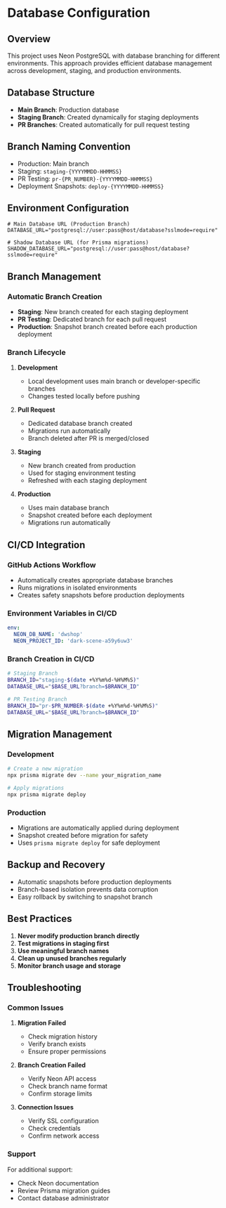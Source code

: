 # Database Configuration

## Overview
This project uses Neon PostgreSQL with database branching for different environments. This approach provides efficient database management across development, staging, and production environments.

## Database Structure
- **Main Branch**: Production database
- **Staging Branch**: Created dynamically for staging deployments
- **PR Branches**: Created automatically for pull request testing

## Branch Naming Convention
- Production: Main branch
- Staging: `staging-{YYYYMMDD-HHMMSS}`
- PR Testing: `pr-{PR_NUMBER}-{YYYYMMDD-HHMMSS}`
- Deployment Snapshots: `deploy-{YYYYMMDD-HHMMSS}`

## Environment Configuration
```env
# Main Database URL (Production Branch)
DATABASE_URL="postgresql://user:pass@host/database?sslmode=require"

# Shadow Database URL (for Prisma migrations)
SHADOW_DATABASE_URL="postgresql://user:pass@host/database?sslmode=require"
```

## Branch Management
### Automatic Branch Creation
- **Staging**: New branch created for each staging deployment
- **PR Testing**: Dedicated branch for each pull request
- **Production**: Snapshot branch created before each production deployment

### Branch Lifecycle
1. **Development**
   - Local development uses main branch or developer-specific branches
   - Changes tested locally before pushing

2. **Pull Request**
   - Dedicated database branch created
   - Migrations run automatically
   - Branch deleted after PR is merged/closed

3. **Staging**
   - New branch created from production
   - Used for staging environment testing
   - Refreshed with each staging deployment

4. **Production**
   - Uses main database branch
   - Snapshot created before each deployment
   - Migrations run automatically

## CI/CD Integration
### GitHub Actions Workflow
- Automatically creates appropriate database branches
- Runs migrations in isolated environments
- Creates safety snapshots before production deployments

### Environment Variables in CI/CD
```yaml
env:
  NEON_DB_NAME: 'dwshop'
  NEON_PROJECT_ID: 'dark-scene-a59y6uw3'
```

### Branch Creation in CI/CD
```bash
# Staging Branch
BRANCH_ID="staging-$(date +%Y%m%d-%H%M%S)"
DATABASE_URL="$BASE_URL?branch=$BRANCH_ID"

# PR Testing Branch
BRANCH_ID="pr-$PR_NUMBER-$(date +%Y%m%d-%H%M%S)"
DATABASE_URL="$BASE_URL?branch=$BRANCH_ID"
```

## Migration Management
### Development
```bash
# Create a new migration
npx prisma migrate dev --name your_migration_name

# Apply migrations
npx prisma migrate deploy
```

### Production
- Migrations are automatically applied during deployment
- Snapshot created before migration for safety
- Uses `prisma migrate deploy` for safe deployment

## Backup and Recovery
- Automatic snapshots before production deployments
- Branch-based isolation prevents data corruption
- Easy rollback by switching to snapshot branch

## Best Practices
1. **Never modify production branch directly**
2. **Test migrations in staging first**
3. **Use meaningful branch names**
4. **Clean up unused branches regularly**
5. **Monitor branch usage and storage**

## Troubleshooting
### Common Issues
1. **Migration Failed**
   - Check migration history
   - Verify branch exists
   - Ensure proper permissions

2. **Branch Creation Failed**
   - Verify Neon API access
   - Check branch name format
   - Confirm storage limits

3. **Connection Issues**
   - Verify SSL configuration
   - Check credentials
   - Confirm network access

### Support
For additional support:
- Check Neon documentation
- Review Prisma migration guides
- Contact database administrator 